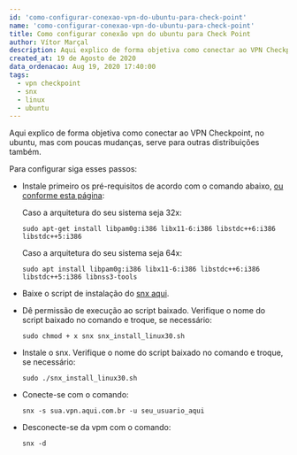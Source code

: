```yaml
---
id: 'como-configurar-conexao-vpn-do-ubuntu-para-check-point'
name: 'como-configurar-conexao-vpn-do-ubuntu-para-check-point'
title: Como configurar conexão vpn do ubuntu para Check Point
author: Vítor Marçal
description: Aqui explico de forma objetiva como conectar ao VPN Checkpoint no ubuntu. Com poucas mudanças, serve para outras distribuições também.
created_at: 19 de Agosto de 2020
data_ordenacao: Aug 19, 2020 17:40:00
tags:
  - vpn checkpoint
  - snx
  - linux
  - ubuntu
---
```


Aqui explico de forma objetiva como conectar ao VPN Checkpoint, no ubuntu, mas com poucas mudanças, serve para outras distribuições também.

Para configurar siga esses passos:

- Instale primeiro os pré-requisitos de acordo com o comando abaixo, <a href="https://supportcenter.checkpoint.com/supportcenter/portal?eventSubmit_doGoviewsolutiondetails=&solutionid=sk65210" target="_blank" rel="noopener noreferrer">ou conforme esta página</a>:
    
    Caso a arquitetura do seu sistema seja 32x:
    
    ```
    sudo apt-get install libpam0g:i386 libx11-6:i386 libstdc++6:i386 libstdc++5:i386
    ```
    
    Caso a arquitetura do seu sistema seja 64x:
    
    ```
    sudo apt install libpam0g:i386 libx11-6:i386 libstdc++6:i386 libstdc++5:i386 libnss3-tools
    ```
    
- Baixe o script de instalação do <a href="https://supportcenter.checkpoint.com/supportcenter/portal/user/anon/page/default.psml/media-type/html?action=portlets.DCFileAction&eventSubmit_doGetdcdetails=&fileid=22824" title="Página de download do SNX" target="_blank" rel="noopener noreferrer">snx aqui</a>.

- Dê permissão de execução ao script baixado. Verifique o nome do script baixado no comando e troque, se necessário:

    ```
    sudo chmod + x snx snx_install_linux30.sh
    ```
    
- Instale o snx. Verifique o nome do script baixado no comando e troque, se necessário: 

    ```
    sudo ./snx_install_linux30.sh
    ```

- Conecte-se com o comando:

    ```
    snx -s sua.vpn.aqui.com.br -u seu_usuario_aqui
    ```

- Desconecte-se da vpm com o comando:

    ```
    snx -d
    ```


